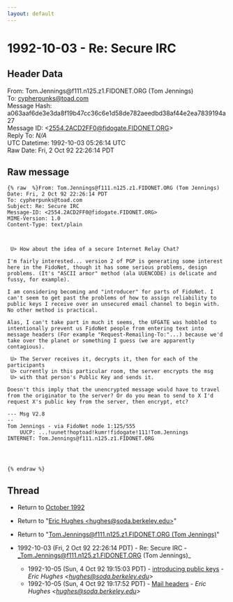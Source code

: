 ```yaml
---
layout: default
---
```


# 1992-10-03 - Re: Secure IRC

## Header Data

From: Tom.Jennings<span>@</span>f111.n125.z1.FIDONET.ORG (Tom Jennings)<br>
To: cypherpunks@toad.com<br>
Message Hash: a063aaf6de3e3da8f19b47cc36c6e1d58de782aeedbd38af44e2ea7839194a27<br>
Message ID: \<2554.2ACD2FF0@fidogate.FIDONET.ORG\><br>
Reply To: _N/A_<br>
UTC Datetime: 1992-10-03 05:26:14 UTC<br>
Raw Date: Fri, 2 Oct 92 22:26:14 PDT<br>

## Raw message

```
{% raw  %}From: Tom.Jennings@f111.n125.z1.FIDONET.ORG (Tom Jennings)
Date: Fri, 2 Oct 92 22:26:14 PDT
To: cypherpunks@toad.com
Subject: Re: Secure IRC
Message-ID: <2554.2ACD2FF0@fidogate.FIDONET.ORG>
MIME-Version: 1.0
Content-Type: text/plain



 U> How about the idea of a secure Internet Relay Chat?

I'm fairly interested... version 2 of PGP is generating some interest here in the FidoNet, though it has some serious problems, design problems. (It's "ASCII armor" method (ala UUENCODE) is delicate and fussy, for example).

I am considering becoming and "introducer" for parts of FidoNet. I can't seem to get past the problems of how to assign reliability to public keys I receive over an unsecured email channel to begin with.  No other method is practical.

Alas, I can't take part in much it seems, the UFGATE was hobbled to intentionally prevent us FidoNet people from entering text into message headers (For example "Request-Remailing-To:"...) because we'd take over the planet or something I guess (we are apparently contagious).

 U> The Server receives it, decrypts it, then for each of the participants
 U> currently in this particular room, the server encrypts the msg
 U> with that person's Public Key and sends it. 

Doesn't this imply that the unencrypted message would have to travel from the originator to the server? Or do you mean to send to X I'd request X's public key from the server, then encrypt, etc?

--- Msg V2.8
--  
Tom Jennings - via FidoNet node 1:125/555
    UUCP: ...!uunet!hoptoad!kumr!fidogate!111!Tom.Jennings
INTERNET: Tom.Jennings@f111.n125.z1.FIDONET.ORG




{% endraw %}
```

## Thread

+ Return to [October 1992](/archive/1992/10)

+ Return to "[Eric Hughes <hughes<span>@</span>soda.berkeley.edu>](/authors/eric_hughes_hughes_at_soda_berkeley_edu_)"
+ Return to "[Tom.Jennings<span>@</span>f111.n125.z1.FIDONET.ORG (Tom Jennings)](/authors/tom_jennings_at_f111_n125_z1_fidonet_org_tom_jennings_)"

+ 1992-10-03 (Fri, 2 Oct 92 22:26:14 PDT) - Re: Secure IRC - _Tom.Jennings@f111.n125.z1.FIDONET.ORG (Tom Jennings)_
  + 1992-10-05 (Sun, 4 Oct 92 19:15:03 PDT) - [introducing public keys](/archive/1992/10/6531dc9cfb41ffe59293b1364cb394d8c4abfebd215a68c3a3445018114f5dc2) - _Eric Hughes \<hughes@soda.berkeley.edu\>_
  + 1992-10-05 (Sun, 4 Oct 92 19:17:52 PDT) - [Mail headers](/archive/1992/10/603fca9ce668d8dbe8a45948b9a40576c4322d997903e58a90b3fa878a8bf011) - _Eric Hughes \<hughes@soda.berkeley.edu\>_

